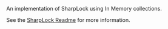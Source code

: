 An implementation of SharpLock using In Memory collections.

See the [SharpLock Readme](https://github.com/thegreatco/SharpLock/blob/master/README.md) for more information.